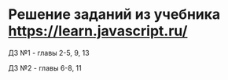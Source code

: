 # Решение заданий из учебника https://learn.javascript.ru/

ДЗ №1 - главы 2-5, 9, 13

ДЗ №2 - главы 6-8, 11
